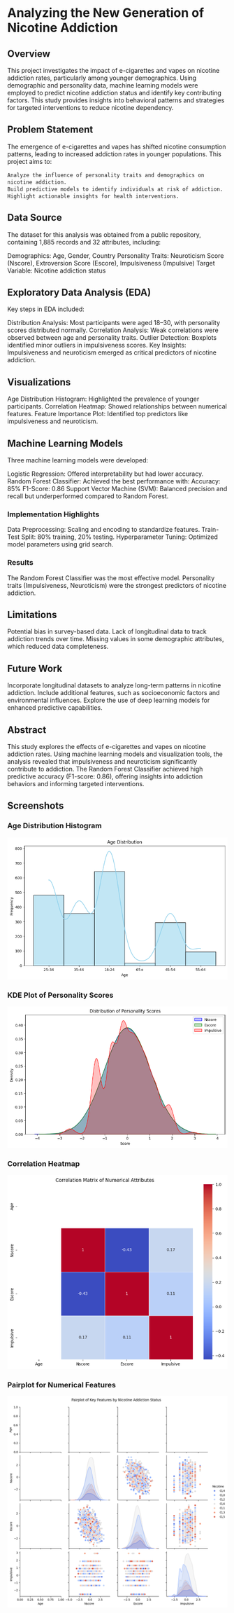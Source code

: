 # Analyzing the New Generation of Nicotine Addiction
## Overview
This project investigates the impact of e-cigarettes and vapes on nicotine addiction rates, particularly among younger demographics. Using demographic and personality data, machine learning models were employed to predict nicotine addiction status and identify key contributing factors. This study provides insights into behavioral patterns and strategies for targeted interventions to reduce nicotine dependency.

## Problem Statement
The emergence of e-cigarettes and vapes has shifted nicotine consumption patterns, leading to increased addiction rates in younger populations. This project aims to:

    Analyze the influence of personality traits and demographics on nicotine addiction.
    Build predictive models to identify individuals at risk of addiction.
    Highlight actionable insights for health interventions.

## Data Source
The dataset for this analysis was obtained from a public repository, containing 1,885 records and 32 attributes, including:

Demographics: Age, Gender, Country
Personality Traits: Neuroticism Score (Nscore), Extroversion Score (Escore), Impulsiveness (Impulsive)
Target Variable: Nicotine addiction status

## Exploratory Data Analysis (EDA)
Key steps in EDA included:

Distribution Analysis:
Most participants were aged 18–30, with personality scores distributed normally.
Correlation Analysis:
Weak correlations were observed between age and personality traits.
Outlier Detection:
Boxplots identified minor outliers in impulsiveness scores.
Key Insights:
Impulsiveness and neuroticism emerged as critical predictors of nicotine addiction.

## Visualizations
Age Distribution Histogram: Highlighted the prevalence of younger participants.
Correlation Heatmap: Showed relationships between numerical features.
Feature Importance Plot: Identified top predictors like impulsiveness and neuroticism.


## Machine Learning Models
Three machine learning models were developed:

Logistic Regression: Offered interpretability but had lower accuracy.
Random Forest Classifier: Achieved the best performance with:
Accuracy: 85%
F1-Score: 0.86
Support Vector Machine (SVM): Balanced precision and recall but underperformed compared to Random Forest.

### Implementation Highlights
Data Preprocessing: Scaling and encoding to standardize features.
Train-Test Split: 80% training, 20% testing.
Hyperparameter Tuning: Optimized model parameters using grid search.

### Results
The Random Forest Classifier was the most effective model.
Personality traits (Impulsiveness, Neuroticism) were the strongest predictors of nicotine addiction.

## Limitations
Potential bias in survey-based data.
Lack of longitudinal data to track addiction trends over time.
Missing values in some demographic attributes, which reduced data completeness.

## Future Work
Incorporate longitudinal datasets to analyze long-term patterns in nicotine addiction.
Include additional features, such as socioeconomic factors and environmental influences.
Explore the use of deep learning models for enhanced predictive capabilities.

## Abstract
This study explores the effects of e-cigarettes and vapes on nicotine addiction rates. Using machine learning models and visualization tools, the analysis revealed that impulsiveness and neuroticism significantly contribute to addiction. The Random Forest Classifier achieved high predictive accuracy (F1-score: 0.86), offering insights into addiction behaviors and informing targeted interventions.

## Screenshots
### Age Distribution Histogram
![alt text](Age_Distribution_Histogram.png)
### KDE Plot of Personality Scores
![alt text](KDE_Plot_of_Personality_Scores.png)
### Correlation Heatmap
![alt text](Correlation_Heatmap.png)
### Pairplot for Numerical Features
![alt text](Pairplot_for_Numerical_Features.png)